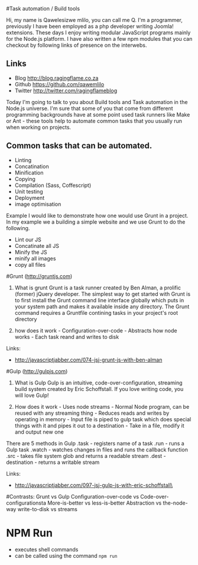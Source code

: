 #Task automation / Build tools


Hi, my name is Qawelesizwe mlilo, you can call me Q. I'm a programmer, previously I have been employed as a php developer writing Joomla! extensions. These days I enjoy writing modular JavaScript programs mainly for the Node.js platform. I have also written a few npm modules that you can checkout by following links of presence on the interwebs.

## Links
  - Blog <http://blog.ragingflame.co.za>
  - Github <https://github.com/qawemlilo>
  - Twitter <http://twitter.com/ragingflameblog>

Today I'm going to talk to you about Build tools and Task automation in the Node.js universe. I'm sure that some of you that come from different programming backgrounds have at some point used task runners like Make or Ant - these tools help to automate common tasks that you usually run when working on projects.

## Common tasks that can be automated.
 - Linting
 - Concatination
 - Minification
 - Copying
 - Compilation (Sass, Coffescript)
 - Unit testing
 - Deployment
 - image optimisation
 
Example
I would like to demonstrate how one would use Grunt in a project. In my example we a building a simple website and we use Grunt to do the following.

 - Lint our JS
 - Concatinate all JS
 - Minify the JS
 - minify all images
 - copy all files
  
  
#Grunt (http://gruntjs.com)
  1. What is grunt
     Grunt is a task runner created by Ben Alman, a prolific (former) jQuery developer. 
     The simplest way to get started with Grunt is to first install the Grunt command line interface globally which puts in your system path and makes it available inside any directory. 
     The Grunt command requires a Gruntfile contining tasks in your project's root directory
  
  2. how does it work
    - Configuration-over-code
    - Abstracts how node works
    - Each task reand and writes to disk
 

Links:
  - http://javascriptjabber.com/074-jsj-grunt-js-with-ben-alman
  
  
  
  

#Gulp (http://gulpjs.com)
  1. What is Gulp
     Gulp is an intuitive, code-over-configuration, streaming build system created by Eric Schoffstall. 
     If you love writing code, you will love Gulp! 
  
  2. How does it work
    - Uses node streams
    - Normal Node program, can be reused with any streaming thing
    - Reduces reads and writes by operating in memory
    - Input file is piped to gulp task which does special things with it and pipes it out to a destination
    - Take in a file, modify it and output new one
    
There are 5 methods in Gulp
  .task - registers name of a task
  .run - runs a Gulp task
  .watch - watches changes in files and runs the callback function
  .src - takes file system glob and returns a readable stream
  .dest - destination - returns a writable stream
 

Links:
  - http://javascriptjabber.com/097-jsj-gulp-js-with-eric-schoffstall\
  

#Contrasts: Grunt vs Gulp
Configuration-over-code vs Code-over-configurationsta
More-is-better vs less-is-better
Abstraction vs the-node-way
write-to-disk vs streams


 
# NPM Run
  - executes shell commands
  - can be called using the command `npm run`
  

